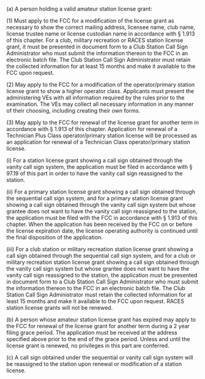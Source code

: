 (a) A person holding a valid amateur station license grant:

(1) Must apply to the FCC for a modification of the license grant as necessary to show the correct mailing address, licensee name, club name, license trustee name or license custodian name in accordance with § 1.913 of this chapter. For a club, military recreation or RACES station license grant, it must be presented in document form to a Club Station Call Sign Administrator who must submit the information thereon to the FCC in an electronic batch file. The Club Station Call Sign Administrator must retain the collected information for at least 15 months and make it available to the FCC upon request.

(2) May apply to the FCC for a modification of the operator/primary station license grant to show a higher operator class. Applicants must present the administering VEs with all information required by the rules prior to the examination. The VEs may collect all necessary information in any manner of their choosing, including creating their own forms.

(3) May apply to the FCC for renewal of the license grant for another term in accordance with § 1.913 of this chapter. Application for renewal of a Technician Plus Class operator/primary station license will be processed as an application for renewal of a Technician Class operator/primary station license.

(i) For a station license grant showing a call sign obtained through the vanity call sign system, the application must be filed in accordance with § 97.19 of this part in order to have the vanity call sign reassigned to the station.

(ii) For a primary station license grant showing a call sign obtained through the sequential call sign system, and for a primary station license grant showing a call sign obtained through the vanity call sign system but whose grantee does not want to have the vanity call sign reassigned to the station, the application must be filed with the FCC in accordance with § 1.913 of this chapter. When the application has been received by the FCC on or before the license expiration date, the license operating authority is continued until the final disposition of the application.

(iii) For a club station or military recreation station license grant showing a call sign obtained through the sequential call sign system, and for a club or military recreation station license grant showing a call sign obtained through the vanity call sign system but whose grantee does not want to have the vanity call sign reassigned to the station, the application must be presented in document form to a Club Station Call Sign Administrator who must submit the information thereon to the FCC in an electronic batch file. The Club Station Call Sign Administrator must retain the collected information for at least 15 months and make it available to the FCC upon request. RACES station license grants will not be renewed.

(b) A person whose amateur station license grant has expired may apply to the FCC for renewal of the license grant for another term during a 2 year filing grace period. The application must be received at the address specified above prior to the end of the grace period. Unless and until the license grant is renewed, no privileges in this part are conferred.

(c) A call sign obtained under the sequential or vanity call sign system will be reassigned to the station upon renewal or modification of a station license.

